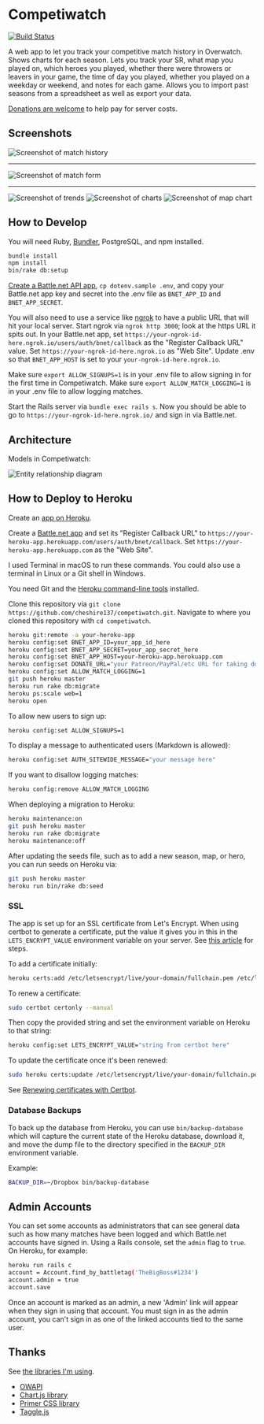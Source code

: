 # Competiwatch

[![Build Status](https://travis-ci.org/cheshire137/competiwatch.svg?branch=master)](https://travis-ci.org/cheshire137/competiwatch)

A web app to let you track your competitive match history in Overwatch. Shows charts
for each season. Lets you track your SR, what map you played on, which heroes you
played, whether there were throwers or leavers in your game, the time of day you
played, whether you played on a weekday or weekend, and notes for each game. Allows
you to import past seasons from a spreadsheet as well as export your data.

[Donations are welcome](https://www.patreon.com/cheshire137) to help pay for server costs.

## Screenshots

![Screenshot of match history](https://raw.githubusercontent.com/cheshire137/competiwatch/master/screenshot-top.png)

----

![Screenshot of match form](https://raw.githubusercontent.com/cheshire137/competiwatch/master/screenshot-log.png)

----

![Screenshot of trends](https://raw.githubusercontent.com/cheshire137/competiwatch/master/screenshot-trends.png)
![Screenshot of charts](https://raw.githubusercontent.com/cheshire137/competiwatch/master/screenshot-charts.png)
![Screenshot of map chart](https://raw.githubusercontent.com/cheshire137/competiwatch/master/screenshot-map-chart.png)

## How to Develop

You will need Ruby, [Bundler](http://bundler.io/), PostgreSQL, and npm installed.

```bash
bundle install
npm install
bin/rake db:setup
```

[Create a Battle.net API app](https://dev.battle.net), `cp dotenv.sample .env`, and
copy your Battle.net app key and secret into the .env file as `BNET_APP_ID`
and `BNET_APP_SECRET`.

You will also need to use a service like [ngrok](https://ngrok.com/) to have a public URL
that will hit your local server. Start ngrok via `ngrok http 3000`;
look at the https URL it spits out. In your Battle.net app, set
`https://your-ngrok-id-here.ngrok.io/users/auth/bnet/callback` as
the "Register Callback URL" value. Set `https://your-ngrok-id-here.ngrok.io`
as "Web Site". Update .env so that `BNET_APP_HOST` is set to your `your-ngrok-id-here.ngrok.io`.

Make sure `export ALLOW_SIGNUPS=1` is in your .env file to allow signing in for the first time
in Competiwatch. Make sure `export ALLOW_MATCH_LOGGING=1` is in your .env file to allow
logging matches.

Start the Rails server via `bundle exec rails s`. Now you should be able to go to
`https://your-ngrok-id-here.ngrok.io/` and sign in via Battle.net.

## Architecture

Models in Competiwatch:

![Entity relationship diagram](https://raw.githubusercontent.com/cheshire137/competiwatch/master/erd-2018-03-20.jpg)

## How to Deploy to Heroku

Create an [app on Heroku](https://dashboard.heroku.com/new-app).

Create a [Battle.net app](https://dev.battle.net) and set its "Register Callback URL" to
`https://your-heroku-app.herokuapp.com/users/auth/bnet/callback`. Set
`https://your-heroku-app.herokuapp.com` as the "Web Site".

I used Terminal in macOS to run these commands. You could also use a terminal in Linux or
a Git shell in Windows.

You need Git and the [Heroku command-line tools](https://devcenter.heroku.com/categories/command-line) installed.

Clone this repository via `git clone https://github.com/cheshire137/competiwatch.git`.
Navigate to where you cloned this repository with `cd competiwatch`.

```bash
heroku git:remote -a your-heroku-app
heroku config:set BNET_APP_ID=your_app_id_here
heroku config:set BNET_APP_SECRET=your_app_secret_here
heroku config:set BNET_APP_HOST=your-heroku-app.herokuapp.com
heroku config:set DONATE_URL="your Patreon/PayPal/etc URL for taking donations"
heroku config:set ALLOW_MATCH_LOGGING=1
git push heroku master
heroku run rake db:migrate
heroku ps:scale web=1
heroku open
```

To allow new users to sign up:

```bash
heroku config:set ALLOW_SIGNUPS=1
```

To display a message to authenticated users (Markdown is allowed):

```bash
heroku config:set AUTH_SITEWIDE_MESSAGE="your message here"
```

If you want to disallow logging matches:

```bash
heroku config:remove ALLOW_MATCH_LOGGING
```

When deploying a migration to Heroku:

```bash
heroku maintenance:on
git push heroku master
heroku run rake db:migrate
heroku maintenance:off
```

After updating the seeds file, such as to add a new season, map, or hero, you can run seeds on Heroku via:

```bash
git push heroku master
heroku run bin/rake db:seed
```

### SSL

The app is set up for an SSL certificate from Let's Encrypt. When using certbot to generate
a certificate, put the value it gives you in this in the `LETS_ENCRYPT_VALUE`
environment variable on your server.
See [this article](https://medium.com/should-designers-code/how-to-set-up-ssl-with-lets-encrypt-on-heroku-for-free-266c185630db) for steps.

To add a certificate initially:

```bash
heroku certs:add /etc/letsencrypt/live/your-domain/fullchain.pem /etc/letsencrypt/live/your-domain/privkey.pem
```

To renew a certificate:

```bash
sudo certbot certonly --manual
```

Then copy the provided string and set the environment variable on Heroku to that string:

```bash
heroku config:set LETS_ENCRYPT_VALUE="string from certbot here"
```

To update the certificate once it's been renewed:

```bash
sudo heroku certs:update /etc/letsencrypt/live/your-domain/fullchain.pem /etc/letsencrypt/live/your-domain/privkey.pem
```

See [Renewing certificates with Certbot](https://certbot.eff.org/docs/using.html#renewing-certificates).

### Database Backups

To back up the database from Heroku, you can use `bin/backup-database` which will
capture the current state of the Heroku database, download it, and move the dump
file to the directory specified in the `BACKUP_DIR` environment variable.

Example:

```bash
BACKUP_DIR=~/Dropbox bin/backup-database
```

## Admin Accounts

You can set some accounts as administrators that can see general data such as how many
matches have been logged and which Battle.net accounts have signed in. Using a Rails
console, set the `admin` flag to `true`. On Heroku, for example:

```bash
heroku run rails c
account = Account.find_by_battletag('TheBigBoss#1234')
account.admin = true
account.save
```

Once an account is marked as an admin, a new 'Admin' link will appear when they sign in using
that account. You must sign in as the admin account, you can't sign in as one of the linked
accounts tied to the same user.

## Thanks

See [the libraries I'm using](https://github.com/cheshire137/competiwatch/network/dependencies).

- [OWAPI](https://github.com/Fuyukai/OWAPI)
- [Chart.js library](http://www.chartjs.org/)
- [Primer CSS library](https://github.com/primer/primer)
- [Taggle.js](https://sean.is/poppin/tags)
